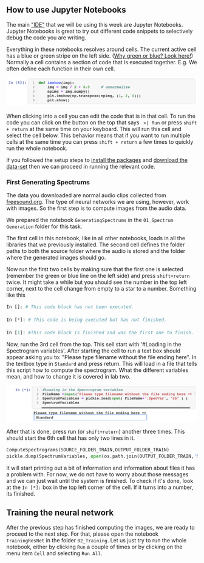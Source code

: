 ## How to use Jupyter Notebooks

The main ["IDE"](https://en.wikipedia.org/wiki/Integrated_development_environment) that we will be using this week are Jupyter Notebooks. Jupyter Notebooks is great to try out different code snippets to selectively debug the code you are writing.

Everything in these notebooks resolves around cells. The current active cell has a blue or green stripe on the left side. ([Why green or blue? Look here!](https://medium.com/ibm-data-science-experience/back-to-basics-jupyter-notebooks-dfcdc19c54bc)) Normally a cell contains a section of code that is executed together. E.g. We often define each function in their own cell.

![Example Image of how a cell looks like.](images/ExampleCell.png)

When clicking into a cell you can edit the code that is in that cell. To run the code you can click on the button on the top that says ` >| Run` or press `shift + return` at the same time on your keyboard. This will run this cell and select the cell below. This behavior means that if you want to run multiple cells at the same time you can press `shift + return` a few times to quickly run the whole notebook.

If you followed the setup steps to [install the packages](https://github.com/DavidGoedicke/RealtimeAudioClassification/wiki/Lab-0.-Setting-up) and [download the data-set](https://github.com/DavidGoedicke/RealtimeAudioClassification/wiki/Lab-0.-Setting-up#download-datasets) then we can proceed in running the relevant code.

### First Generating Spectrums
The data you downloaded are normal audio clips collected from [freesound.org](http://freesound.org). The type of neural networks we are using, however, work with images. So the first step is to compute images from the audio data.

We prepared the notebook `GeneratingSpectrums` in the `01_Spectrum Generation` folder for this task.

The first cell in this notebook, like in all other notebooks, loads in all the libraries that we previously installed. The second cell defines the folder paths to both the source folder where the audio is stored and the folder where the generated images should go.

Now run the first two cells by making sure that the first one is selected (remember the green or blue line on the left side) and press `shift+return` twice. It might take a while but you should see the number in the top left corner, next to the cell change from empty to a star to a number. Something like this 
```python
In []: # This code block has not been executed.

In [*]: # This code is being executed but has not finished. 

In [1]: #This code block is finished and was the first one to finish. 
```

Now, run the 3rd cell from the top. This sell start with '#Loading in the Spectrogram variables'. After starting the cell to run a text box should appear asking you to: "Please type filename without the file ending here". In the textbox type in ``Standard`` and press return. This will load in a file that tells this script how to compute the spectrogram. What the different variables mean, and how to change it is covered in lab two. 

![How to load a Spec file.](images/SpecFileLoad.png)

After that is done, press run (or `shift+return`) another three times. This should start the 6th cell that has only two lines in it.
```python
ComputeSpectrograms(SOURCE_FOLDER_TRAIN,OUTPUT_FOLDER_TRAIN)
pickle.dump(SpectrumVariables, open(os.path.join(OUTPUT_FOLDER_TRAIN,'Main.SpecVar'), "wb" ))
```
It will start printing out a bit of information and information about files it has a problem with. For now, we do not have to worry about those messages and we can just wait until the system is finished. To check if it's done, look at the `In [*]:` box in the top left corner of the cell. If it turns into a number, its finished. 

## Training the neural network

After the previous step has finished computing the images, we are ready to proceed to the next step. For that, please open the notebook `TrainingResNet` in the folder `02_Training`. Let us just try to run the whole notebook, either by clicking `Run` a couple of times or by clicking on the menu item `Cell` and selecting `Run All`. 


 